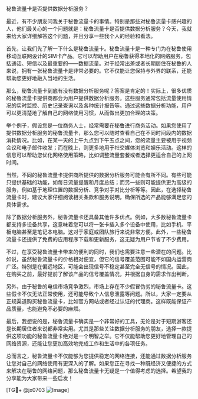 秘鲁流量卡是否提供数据分析服务？

最近，有不少朋友问我关于秘鲁流量卡的事情。特别是那些对秘鲁流量卡感兴趣的人，他们最关心的一个问题就是：秘鲁流量卡是否提供数据分析服务？今天，我就来给大家详细解答这个问题，并且分享一些我个人的经验和看法。

首先，让我们先了解一下什么是秘鲁流量卡。秘鲁流量卡是一种专门为在秘鲁使用移动互联网设计的SIM卡产品。它可以帮助用户在秘鲁获得本地化的网络服务，包括通话、短信以及最重要的——数据流量。对于经常出差或者长期居住在秘鲁的人来说，拥有一张秘鲁流量卡是非常必要的。它不仅能让您保持与外界的联系，还能帮助您更好地融入当地的生活。

那么，秘鲁流量卡到底有没有数据分析服务呢？答案是肯定的！实际上，很多优质的秘鲁流量卡提供商都会为用户提供数据分析服务。这些服务通常包括流量使用情况的实时监控、历史记录查询以及各种统计报告等。通过这些数据分析功能，用户可以更清楚地了解自己的网络使用习惯，从而做出更加合理的决策。

举个例子，假设您是一位商务人士，经常需要在秘鲁进行商务活动。如果您使用了提供数据分析服务的秘鲁流量卡，那么您可以随时查看自己在不同时间段内的数据消耗情况。比如，在某一天的上午九点到下午五点之间，您的流量主要被用于视频会议和电子邮件收发；而在晚上，则更多地用于社交媒体浏览和娱乐活动。这样的信息可以帮助您优化网络使用策略，比如调整流量套餐或者选择更适合自己的上网时间。

当然，不同的秘鲁流量卡提供商所提供的数据分析服务可能会有所不同。有些可能只提供基础的功能，如每日流量提醒和月度总结；而另一些则可能提供更为高级的服务，例如基于地理位置的数据分析、竞争对手对比分析等等。因此，在选择秘鲁流量卡时，建议大家仔细阅读相关条款和服务说明，确保所选的产品能够满足您的具体需求。

除了数据分析服务外，秘鲁流量卡还具备其他许多优点。例如，大多数秘鲁流量卡都支持多设备共享，这意味着您可以将一张卡插入多个设备中使用，比如手机、平板电脑甚至是笔记本电脑。这对于家庭或团队旅行来说非常方便。此外，一些秘鲁流量卡还提供了免费的应用程序下载和更新服务，这无疑为用户节省了不少费用。

不过，在享受秘鲁流量卡带来的便利的同时，我们也需要注意一些潜在的问题。比如说，虽然秘鲁流量卡的价格相对便宜，但它的信号覆盖范围可能不如国内运营商广泛。特别是在偏远地区，可能会出现信号不稳定甚至完全无信号的情况。因此，在购买之前，最好提前了解该产品的信号覆盖情况，并根据自身的需求作出判断。

另外，由于秘鲁的电信市场竞争激烈，市场上存在不少假冒伪劣的秘鲁流量卡。这些假卡不仅无法正常使用，还可能导致个人信息泄露等问题。所以，大家一定要从正规渠道购买秘鲁流量卡，比如官方网站或者经过认证的代理商。这样既能保证产品质量，也能避免不必要的麻烦。

最后，我想说的是，秘鲁流量卡确实是一个非常好的工具，无论是对于短期游客还是长期居住者来说都非常实用。尤其是那些关注数据分析服务的朋友，选择一款提供这项功能的秘鲁流量卡绝对是一个明智之举。它不仅能帮助您更好地管理自己的网络资源，还能让您更加高效地完成工作和生活中的各项任务。

总而言之，秘鲁流量卡不仅能够为您提供稳定的网络连接，还能通过数据分析服务让您对自己的网络使用有更深入的了解。如果您正在寻找一种既经济又便捷的方式来解决在秘鲁的网络问题，那么秘鲁流量卡无疑是一个值得考虑的选择。希望我的分享能为大家带来一些启发！

[TG💪+ @jx0703 ![Image](https://github.com/user-attachments/assets/dbca1d08-cadb-493c-b0ec-ad6f7a83f270)]